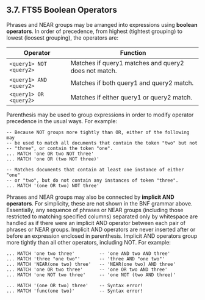 ## 3\.7\. FTS5 Boolean Operators



Phrases and NEAR groups may be arranged into expressions using **boolean
operators**. In order of precedence, from highest (tightest grouping) to
lowest (loosest grouping), the operators are:





| Operator | Function |
| --- | --- |
| `<query1> NOT <query2>` | Matches if query1 matches and query2 does not match. |
| `<query1> AND <query2>` | Matches if both query1 and query2 match. |
| `<query1> OR <query2>` | Matches if either query1 or query2 match. |



Parenthesis may be used to group expressions in order to modify operator
precedence in the usual ways. For example:




```
-- Because NOT groups more tightly than OR, either of the following may
-- be used to match all documents that contain the token "two" but not
-- "three", or contain the token "one".  
... MATCH 'one OR two NOT three'
... MATCH 'one OR (two NOT three)'

-- Matches documents that contain at least one instance of either "one"
-- or "two", but do not contain any instances of token "three".
... MATCH '(one OR two) NOT three'

```


Phrases and NEAR groups may also be connected by **implicit AND operators**.
For simplicity, these are not shown in the BNF grammar above. Essentially, any
sequence of phrases or NEAR groups (including those restricted to matching
specified columns) separated only by whitespace are handled as if there were an
implicit AND operator between each pair of phrases or NEAR groups. Implicit
AND operators are never inserted after or before an expression enclosed in
parenthesis. Implicit AND operators group more tightly than all other
operators, including NOT. For example:




```
... MATCH 'one two three'         -- 'one AND two AND three'
... MATCH 'three "one two"'       -- 'three AND "one two"'
... MATCH 'NEAR(one two) three'   -- 'NEAR(one two) AND three'
... MATCH 'one OR two three'      -- 'one OR two AND three'
... MATCH 'one NOT two three'     -- 'one NOT (two AND three)'

... MATCH '(one OR two) three'    -- Syntax error!
... MATCH 'func(one two)'         -- Syntax error!

```


